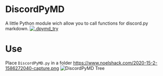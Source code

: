 # DiscordPyMD
A little Python module wich allow you to call functions for discord.py markdown.
[![.dpymd_try](https://i.gyazo.com/7386ef0aacb95191700e6cc80916bddf.gif)](https://gyazo.com/7386ef0aacb95191700e6cc80916bddf)

# Use

Place `DiscordPyMD.py` in a folder
https://www.noelshack.com/2020-15-2-1586272040-capture.png
![DiscordPyMD Tree](https://www.noelshack.com/2020-15-2-1586272040-capture.png)
